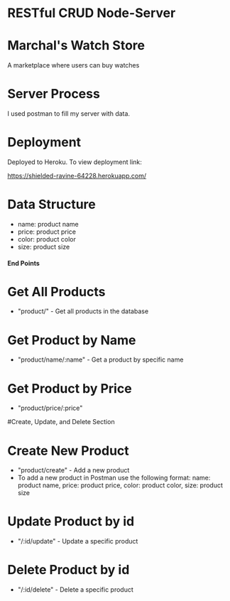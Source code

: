 # RESTful CRUD Node-Server

# Marchal's Watch Store
A marketplace where users can buy watches

# Server Process
I used postman to fill my server with data.

# Deployment 
Deployed to Heroku. To view deployment link:

https://shielded-ravine-64228.herokuapp.com/

# Data Structure
* name: product name
* price: product price
* color: product color
* size: product size

#### End Points ####

# Get All Products
* "product/" - Get all products in the database

# Get Product by Name
* "product/name/:name" - Get a product by specific name

# Get Product by Price
* "product/price/:price"

#Create, Update, and Delete Section

# Create New Product
* "product/create" - Add a new product
* To add a new product in Postman use the following format:
name: product name,
price: product price,
color: product color,
size: product size

# Update Product by id
* "/:id/update" - Update a specific product

# Delete Product by id
* "/:id/delete" - Delete a specific product